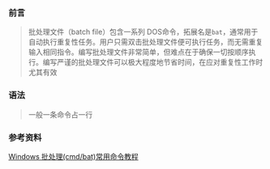 ### 前言

> 批处理文件（batch file）包含一系列 DOS命令，拓展名是`bat`，通常用于自动执行重复性任务。用户只需双击批处理文件便可执行任务，而无需重复输入相同指令。编写批处理文件非常简单，但难点在于确保一切按顺序执行。编写严谨的批处理文件可以极大程度地节省时间，在应对重复性工作时尤其有效

### 语法

> 一般一条命令占一行

### 参考资料

[     Windows 批处理(cmd/bat)常用命令教程        ](https://www.cnblogs.com/xpwi/p/9626959.html) 